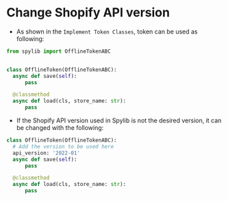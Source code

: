 # Change Shopify API version
- As shown in the `Implement Token Classes`, token can be used as following:
```python
from spylib import OfflineTokenABC


class OfflineToken(OfflineTokenABC):
  async def save(self):
      pass

  @classmethod
  async def load(cls, store_name: str):
      pass
```

- If the Shopify API version used in Spylib is not the desired version, it can be changed with the following:
```python
class OfflineToken(OfflineTokenABC):
  # Add the version to be used here
  api_version: '2022-01'
  async def save(self):
      pass

  @classmethod
  async def load(cls, store_name: str):
      pass
```
